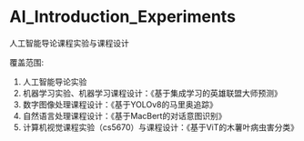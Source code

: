 # AI_Introduction_Experiments

人工智能导论课程实验与课程设计

覆盖范围:
1. 人工智能导论实验
2. 机器学习实验、机器学习课程设计：《基于集成学习的英雄联盟大师预测》
3. 数字图像处理课程设计：《基于YOLOv8的马里奥追踪》
4. 自然语言处理课程设计：《基于MacBert的对话意图识别》
5. 计算机视觉课程实验（cs5670）与课程设计：《基于ViT的木薯叶病虫害分类》

